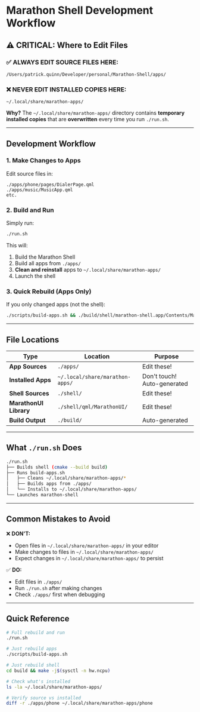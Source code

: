 # Marathon Shell Development Workflow

## ⚠️ CRITICAL: Where to Edit Files

### ✅ ALWAYS EDIT SOURCE FILES HERE:
```
/Users/patrick.quinn/Developer/personal/Marathon-Shell/apps/
```

### ❌ NEVER EDIT INSTALLED COPIES HERE:
```
~/.local/share/marathon-apps/
```

**Why?** The `~/.local/share/marathon-apps/` directory contains **temporary installed copies** that are **overwritten** every time you run `./run.sh`.

---

## Development Workflow

### 1. Make Changes to Apps
Edit source files in:
```
./apps/phone/pages/DialerPage.qml
./apps/music/MusicApp.qml
etc.
```

### 2. Build and Run
Simply run:
```bash
./run.sh
```

This will:
1. Build the Marathon Shell
2. Build all apps from `./apps/`
3. **Clean and reinstall** apps to `~/.local/share/marathon-apps/`
4. Launch the shell

### 3. Quick Rebuild (Apps Only)
If you only changed apps (not the shell):
```bash
./scripts/build-apps.sh && ./build/shell/marathon-shell.app/Contents/MacOS/marathon-shell
```

---

## File Locations

| Type | Location | Purpose |
|------|----------|---------|
| **App Sources** | `./apps/` | Edit these! |
| **Installed Apps** | `~/.local/share/marathon-apps/` | Don't touch! Auto-generated |
| **Shell Sources** | `./shell/` | Edit these! |
| **MarathonUI Library** | `./shell/qml/MarathonUI/` | Edit these! |
| **Build Output** | `./build/` | Auto-generated |

---

## What `./run.sh` Does

```bash
./run.sh
├── Builds shell (cmake --build build)
├── Runs build-apps.sh
│   ├── Cleans ~/.local/share/marathon-apps/*
│   ├── Builds apps from ./apps/
│   └── Installs to ~/.local/share/marathon-apps/
└── Launches marathon-shell
```

---

## Common Mistakes to Avoid

❌ **DON'T:**
- Open files in `~/.local/share/marathon-apps/` in your editor
- Make changes to files in `~/.local/share/marathon-apps/`
- Expect changes in `~/.local/share/marathon-apps/` to persist

✅ **DO:**
- Edit files in `./apps/`
- Run `./run.sh` after making changes
- Check `./apps/` first when debugging

---

## Quick Reference

```bash
# Full rebuild and run
./run.sh

# Just rebuild apps
./scripts/build-apps.sh

# Just rebuild shell
cd build && make -j$(sysctl -n hw.ncpu)

# Check what's installed
ls -la ~/.local/share/marathon-apps/

# Verify source vs installed
diff -r ./apps/phone ~/.local/share/marathon-apps/phone
```

